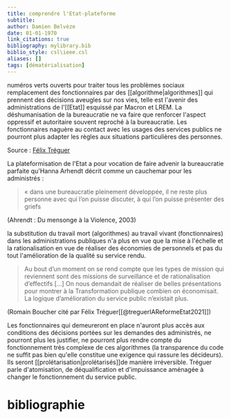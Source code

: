 ```yaml
---
title: comprendre l'Etat-plateforme
subtitle:
author: Damien Belvèze
date: 01-01-1970
link_citations: true
bibliography: mylibrary.bib
biblio_style: csl\ieee.csl
aliases: []
tags: [dématérialisation]
---
```


numéros verts ouverts pour traiter tous les problèmes sociaux
remplacement des fonctionnaires par des [[algorithme|algorithmes]] qui prennent des décisions aveugles sur nos vies, telle est l'avenir des administrations de l'[[Etat]] esquissé par Macron et LREM. 
La déshumanisation de la bureaucratie ne va faire que renforcer l'aspect oppressif et autoritaire souvent reproché à la bureaucratie. 
Les fonctionnaires naguère au contact avec les usages des services publics ne pourront plus adapter les règles aux situations particulières des personnes. 

Source : [Félix Tréguer](https://aoc.media/analyse/2021/11/11/ia-et-reforme-de-letat-vers-des-bureaucraties-sans-humains/)

La plateformisation de l'Etat a pour vocation de faire advenir la bureaucratie parfaite qu'Hanna Arhendt décrit comme un cauchemar pour les administrés : 

>« dans une bureaucratie pleinement développée, il ne reste plus personne avec qui l’on puisse discuter, à qui l’on puisse présenter des griefs

(Ahrendt : Du mensonge à la Violence, 2003)

la substitution du travail mort (algorithmes) au travail vivant (fonctionnaires)  dans les administrations publiques n'a plus en vue que la mise à l'échelle et la rationalisation en vue de réaliser des économies de personnels et pas du tout l'amélioration de la qualité su service rendu. 

> Au bout d’un moment on se rend compte que les types de mission qui reviennent sont des missions de surveillance et de rationalisation d’effectifs […] On nous demandait de réaliser de belles présentations pour montrer à la Transformation publique combien on économisait. La logique d’amélioration du service public n’existait plus. 

(Romain Boucher cité par Félix Tréguer[[@treguerIAReformeEtat2021]])

Les fonctionnaires qui demeureront en place n'auront plus accès aux conditions des décisions portées sur les demandes des administrés, ne pourront plus les justifier, ne pourront plus rendre compte du fonctionnement très complexe de ces algorithmes (la transparence du code ne suffit pas bien qu'elle constitue une exigence qui rassure les décideurs). Ils seront [[prolétarisation|prolétarisés]]de manière irréversible. Tréguer parle d'atomisation, de déqualification et d'impuissance aménagée à changer le fonctionnement du service public. 




# bibliographie

